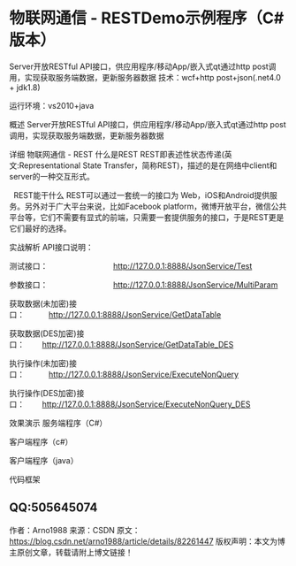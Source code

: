# 物联网通信 - RESTDemo示例程序（C#版本）
Server开放RESTful API接口，供应用程序/移动App/嵌入式qt通过http post调用，实现获取服务端数据，更新服务器数据
技术：wcf+http post+json(.net4.0 + jdk1.8)

运行环境：vs2010+java 

概述
Server开放RESTful API接口，供应用程序/移动App/嵌入式qt通过http post调用，实现获取服务端数据，更新服务器数据

详细
物联网通信 - REST
什么是REST
REST即表述性状态传递(英文:Representational State Transfer，简称REST)，描述的是在网络中client和server的一种交互形式。

 
REST能干什么
REST可以通过一套统一的接口为 Web，iOS和Android提供服务。另外对于广大平台来说，比如Facebook platform，微博开放平台，微信公共平台等，它们不需要有显式的前端，只需要一套提供服务的接口，于是REST更是它们最好的选择。



实战解析
API接口说明：

测试接口：                              http://127.0.0.1:8888/JsonService/Test

参数接口：                              http://127.0.0.1:8888/JsonService/MultiParam

获取数据(未加密)接口：           http://127.0.0.1:8888/JsonService/GetDataTable

获取数据(DES加密)接口：        http://127.0.0.1:8888/JsonService/GetDataTable_DES

执行操作(未加密)接口：           http://127.0.0.1:8888/JsonService/ExecuteNonQuery

执行操作(DES加密)接口：        http://127.0.0.1:8888/JsonService/ExecuteNonQuery_DES

效果演示
服务端程序（C#）



客户端程序（c#）



客户端程序（java）

代码框架







QQ:505645074
--------------------- 
作者：Arno1988 
来源：CSDN 
原文：https://blog.csdn.net/arno1988/article/details/82261447 
版权声明：本文为博主原创文章，转载请附上博文链接！
